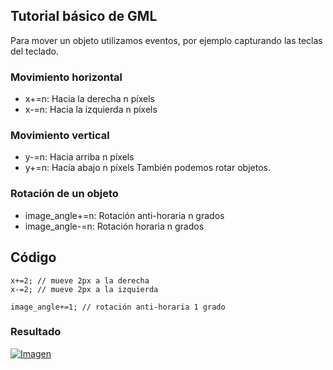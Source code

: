 ## Tutorial básico de GML
Para mover un objeto utilizamos eventos, por ejemplo capturando las teclas del teclado.
### Movimiento horizontal
* x+=n: Hacia la derecha n píxels
* x-=n: Hacia la izquierda n píxels
### Movimiento vertical
* y-=n: Hacia arriba n píxels
* y+=n: Hacia abajo n píxels
También podemos rotar objetos.
### Rotación de un objeto
* image_angle+=n: Rotación anti-horaria n grados
* image_angle-=n: Rotación horaria n grados

## Código
```delphi
x+=2; // mueve 2px a la derecha
x-=2; // mueve 2px a la izquierda
```
```delphi
image_angle+=1; // rotación anti-horaria 1 grado
```
### Resultado
[![Imagen](https://github.com/hcosta/referencia-gml/raw/master/aprendizaje/basicos/01_movimiento_y_rotacion.gmx/captura.jpg)]()